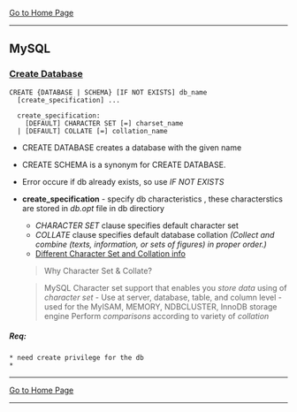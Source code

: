 [Go to Home Page](/training)

***

## MySQL

### [Create Database](http://dev.mysql.com/doc/refman/5.5/en/create-database.html)

  ```
  CREATE {DATABASE | SCHEMA} [IF NOT EXISTS] db_name
    [create_specification] ...

    create_specification:
      [DEFAULT] CHARACTER SET [=] charset_name
    | [DEFAULT] COLLATE [=] collation_name

  ```

  * CREATE DATABASE creates a database with the given name
  * CREATE SCHEMA is a synonym for CREATE DATABASE.
  * Error occure if db already exists, so use _IF NOT EXISTS_

  * **create_specification** - specify db characteristics , these characterstics are stored in _db.opt_ file in db directiory
    * _CHARACTER SET_ clause specifies default character set
    * _COLLATE_ clause specifies default database collation _(Collect and combine (texts, information, or sets of figures) in proper order.)_
    * [Different Character Set and Collation info](http://dev.mysql.com/doc/refman/5.5/en/charset.html)

    > Why Character Set & Collate?

    > MySQL Character set support that enables you _store data_ using of _character set_
        - Use at server, database, table, and column level
        - used for the MyISAM, MEMORY, NDBCLUSTER, InnoDB storage engine
    > Perform _comparisons_ according to variety of _collation_

  ##### Req:
    * need create privilege for the db
    *


***

[Go to Home Page](/training)

***
